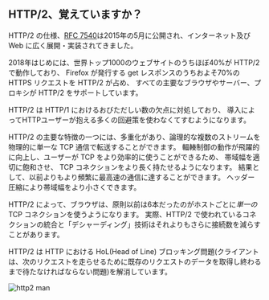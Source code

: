## HTTP/2、覚えていますか？

HTTP/2 の仕様、[RFC 7540](https://httpwg.org/specs/rfc7540.html)は2015年の5月に公開され、インターネット及び Web に広く展開・実装されてきました。

2018年はじめには、世界トップ1000のウェブサイトのうちほぼ40%が HTTP/2 で動作しており、
Firefox が発行する get レスポンスのうちおよそ70%の HTTPS リクエストを HTTP/2 が占め、
すべての主要なブラウザやサーバー、プロキシが HTTP/2 をサポートしています。

HTTP/2 は HTTP/1 におけるおびただしい数の欠点に対処しており、
導入によってHTTPユーザーが抱える多くの回避策を使わなくてすむようになります。

HTTP/2 の主要な特徴の一つには、多重化があり、論理的な複数のストリームを物理的に単一な TCP 通信で転送することができます。
輻輳制御の動作が飛躍的に向上し、ユーザーが TCP をより効率的に使うことができるため、
帯域幅を適切に飽和させ、 TCP コネクションをより長く持たせるようになります。
結果として、以前よりもより頻繁に最高速の通信に達することができます。
ヘッダー圧縮により帯域幅をより小さくできます。

HTTP/2 によって、ブラウザは、原則以前は6本だったのがホストごとに*単一の* TCP コネクションを使うようになります。
実際、HTTP/2 で使われているコネクションの統合と「デシャーディング」技術はそれよりもさらに接続数を減らすことがあります。

HTTP/2 は HTTP における HoL(Head of Line) ブロッキング問題(クライアントは、次のリクエストを走らせるために既存のリクエストのデータを取得し終わるまで待たなければならない問題)を解消しています。

![http2 man](../images/h2-man.jpg)
